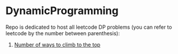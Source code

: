 # DynamicProgramming

Repo is dedicated to host all leetcode DP problems (you can refer to leetcode by the number between parenthesis):

1. [Number of ways to climb to the top](https://github.com/KumarAbhinav2/DynamicProgramming/blob/master/climbing-stairs(LTE-70).py)
